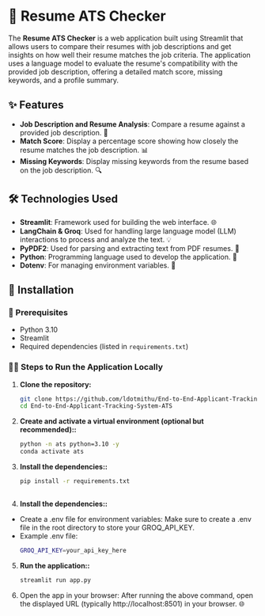 # 📄 Resume ATS Checker

The **Resume ATS Checker** is a web application built using Streamlit that allows users to compare their resumes with job descriptions and get insights on how well their resume matches the job criteria. The application uses a language model to evaluate the resume's compatibility with the provided job description, offering a detailed match score, missing keywords, and a profile summary.

## ✨ Features
- **Job Description and Resume Analysis**: Compare a resume against a provided job description. 📝
- **Match Score**: Display a percentage score showing how closely the resume matches the job description. 📊
- **Missing Keywords**: Display missing keywords from the resume based on the job description. 🔍


## 🛠️ Technologies Used
- **Streamlit**: Framework used for building the web interface. 🌐
- **LangChain & Groq**: Used for handling large language model (LLM) interactions to process and analyze the text. 💡
- **PyPDF2**: Used for parsing and extracting text from PDF resumes. 📄
- **Python**: Programming language used to develop the application. 🐍
- **Dotenv**: For managing environment variables. 🔑

## 🚀 Installation

### 📌 Prerequisites
- Python 3.10
- Streamlit
- Required dependencies (listed in `requirements.txt`)

### 🧑‍💻 Steps to Run the Application Locally

1. **Clone the repository:**
   ```bash
   git clone https://github.com/ldotmithu/End-to-End-Applicant-Tracking-System-ATS-.git
   cd End-to-End-Applicant-Tracking-System-ATS

2. **Create and activate a virtual environment (optional but recommended)::**
   ```bash
   python -n ats python=3.10 -y 
   conda activate ats 

3. **Install the dependencies::**
   ```bash
   pip install -r requirements.txt
 
4. **Install the dependencies::**
- Create a .env file for environment variables: Make sure to create a .env file in the root directory to store your GROQ_API_KEY.
- Example .env file:
   ```bash
   GROQ_API_KEY=your_api_key_here

5. **Run the application::**
   ```bash
   streamlit run app.py
   
6. Open the app in your browser: After running the above command, open the displayed URL (typically http://localhost:8501) in your browser. 🌐




   
